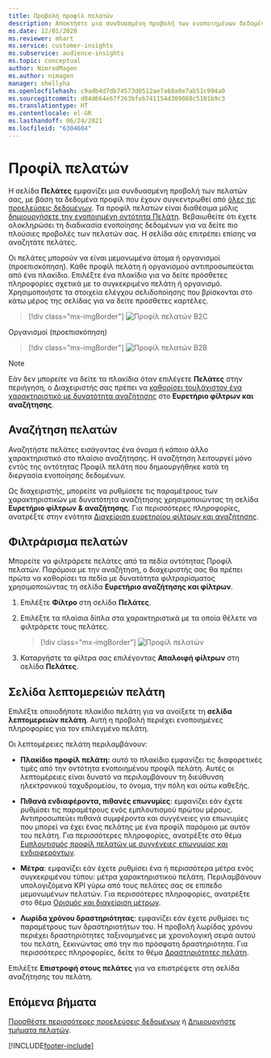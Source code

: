 ```yaml
---
title: Προβολή προφίλ πελατών
description: Αποκτήστε μια συνδυασμένη προβολή των ενοποιημένων δεδομένων του πελάτη σας.
ms.date: 12/01/2020
ms.reviewer: mhart
ms.service: customer-insights
ms.subservice: audience-insights
ms.topic: conceptual
author: NimrodMagen
ms.author: nimagen
manager: shellyha
ms.openlocfilehash: c9adb4d7db74573d0512ae7a68a0e7ab51c994a0
ms.sourcegitcommit: d84d664e67f263bfeb741154d309088c5101b9c3
ms.translationtype: HT
ms.contentlocale: el-GR
ms.lasthandoff: 06/24/2021
ms.locfileid: "6304604"
---
```

# <a name="customer-profiles"></a>Προφίλ πελατών

Η σελίδα **Πελάτες** εμφανίζει μια συνδυασμένη προβολή των πελατών σας, με βάση τα δεδομένα προφίλ που έχουν συγκεντρωθεί από [όλες τις προελεύσεις δεδομένων](data-sources.md). Τα προφίλ πελατών είναι διαθέσιμα μόλις [δημιουργήσετε την ενοποιημένη οντότητα Πελάτη](data-unification.md). Βεβαιωθείτε ότι έχετε ολοκληρώσει τη διαδικασία ενοποίησης δεδομένων για να δείτε πιο πλούσιες προβολές των πελατών σας. Η σελίδα σάς επιτρέπει επίσης να αναζητάτε πελάτες.

Οι πελάτες μπορούν να είναι μεμονωμένα άτομα ή οργανισμοί (προεπισκόπηση). Κάθε προφίλ πελάτη ή οργανισμού αντιπροσωπεύεται από ένα πλακίδιο. Επιλέξτε ένα πλακίδιο για να δείτε πρόσθετες πληροφορίες σχετικά με το συγκεκριμένο πελάτη ή οργανισμό. Χρησιμοποιήστε τα στοιχεία ελέγχου σελιδοποίησης που βρίσκονται στο κάτω μέρος της σελίδας για να δείτε πρόσθετες καρτέλες.

> [!div class="mx-imgBorder"] 
> ![Προφίλ πελατών B2C](media/profiles-customers.png "Προφίλ πελατών B2C")

Οργανισμοί (προεπισκόπηση)
> [!div class="mx-imgBorder"] 
> ![Προφίλ πελατών B2B](media/profile-customers-b2b.png "Προφίλ πελατών B2B")

> [!NOTE]
> Εάν δεν μπορείτε να δείτε τα πλακίδια όταν επιλέγετε **Πελάτες** στην περιήγηση, ο Διαχειριστής σας πρέπει να [καθορίσει τουλάχιστον ένα χαρακτηριστικό με δυνατότητα αναζήτησης](search-filter-index.md) στο **Ευρετήριο φίλτρων και αναζήτησης**.

## <a name="search-for-customers"></a>Αναζήτηση πελατών

Αναζητήστε πελάτες εισάγοντας ένα όνομα ή κάποιο άλλο χαρακτηριστικό στο πλαίσιο αναζήτησης. Η αναζήτηση λειτουργεί μόνο εντός της οντότητας Προφίλ πελάτη που δημιουργήθηκε κατά τη διεργασία ενοποίησης δεδομένων.

Ως διαχειριστής, μπορείτε να ρυθμίσετε τις παραμέτρους των χαρακτηριστικών με δυνατότητα αναζήτησης χρησιμοποιώντας τη σελίδα **Ευρετήριο φίλτρων & αναζήτησης**. Για περισσότερες πληροφορίες, ανατρέξτε στην ενότητα [Διαχείριση ευρετηρίου φίλτρων και αναζήτησης](search-filter-index.md).

## <a name="filter-customers"></a>Φιλτράρισμα πελατών

Μπορείτε να φιλτράρετε πελάτες από τα πεδία οντότητας Προφίλ πελατών. Παρόμοια με την αναζήτηση, ο διαχειριστής σας θα πρέπει πρώτα να καθορίσει τα πεδία με δυνατότητα φιλτραρίσματος χρησιμοποιώντας τη σελίδα **Ευρετήριο αναζήτησης και φίλτρων**.

1. Επιλέξτε **Φίλτρο** στη σελίδα **Πελάτες**.

2. Επιλέξτε τα πλαίσια δίπλα στα χαρακτηριστικά με τα οποία θέλετε να φιλτράρετε τους πελάτες.

   > [!div class="mx-imgBorder"] 
   > ![Προφίλ πελατών](media/profiles-customers3.png "Προφίλ πελατών")

3. Καταργήστε τα φίλτρα σας επιλέγοντας **Απαλοιφή φίλτρων** στη σελίδα **Πελάτες**.

##  <a name="customer-details-page"></a>Σελίδα λεπτομερειών πελάτη

Επιλέξτε οποιοδήποτε πλακίδιο πελάτη για να ανοίξετε τη **σελίδα λεπτομερειών πελάτη**. Αυτή η προβολή περιέχει ενοποιημένες πληροφορίες για τον επιλεγμένο πελάτη.

Οι λεπτομέρειες πελάτη περιλαμβάνουν:

-   **Πλακίδιο προφίλ πελάτη:** αυτό το πλακίδιο εμφανίζει τις διαφορετικές τιμές από την οντότητα ενοποιημένου προφίλ πελάτη. Αυτές οι λεπτομέρειες είναι δυνατό να περιλαμβάνουν τη διεύθυνση ηλεκτρονικού ταχυδρομείου, το όνομα, την πόλη και ούτω καθεξής. 

-   **Πιθανά ενδιαφέροντα, πιθανές επωνυμίες**: εμφανίζει εάν έχετε ρυθμίσει τις παραμέτρους ενός εμπλουτισμού πρώτου μέρους. Αντιπροσωπεύει πιθανά συμφέροντα και συγγένειες για επωνυμίες που μπορεί να έχει ένας πελάτης με ένα προφίλ παρόμοιο με αυτόν του πελάτη. Για περισσότερες πληροφορίες, ανατρέξτε στο θέμα [Εμπλουτισμός προφίλ πελατών με συγγένειες επωνυμίας και ενδιαφερόντων](enrichment-microsoft.md).

-   **Μέτρα**: εμφανίζει εάν έχετε ρυθμίσει ένα ή περισσότερα μέτρα ενός συγκεκριμένου τύπου: μέτρα χαρακτηριστικού πελάτη. Περιλαμβάνουν υπολογιζόμενα KPI γύρω από τους πελάτες σας σε επίπεδο μεμονωμένων πελατών. Για περισσότερες πληροφορίες, ανατρέξτε στο θέμα [Ορισμός και διαχείριση μέτρων](measures.md).

-   **Λωρίδα χρόνου δραστηριότητας**: εμφανίζει εάν έχετε ρυθμίσει τις παραμέτρους των δραστηριοτήτων του. Η προβολή λωρίδας χρόνου περιέχει δραστηριότητες ταξινομημένες με χρονολογική σειρά αυτού του πελάτη, ξεκινώντας από την πιο πρόσφατη δραστηριότητα. Για περισσότερες πληροφορίες, δείτε το θέμα [Δραστηριότητες πελάτη](activities.md).

Επιλέξτε **Επιστροφή στους πελάτες** για να επιστρέψετε στη σελίδα αναζήτησης του πελάτη.

## <a name="next-steps"></a>Επόμενα βήματα

[Προσθέστε περισσότερες προελεύσεις δεδομένων](data-sources.md) ή [Δημιουργήστε τμήματα πελατών](segments.md).


[!INCLUDE[footer-include](../includes/footer-banner.md)]
